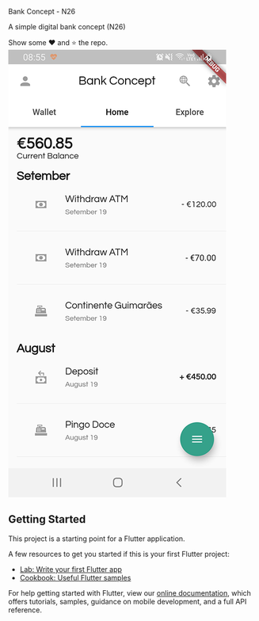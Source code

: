 Bank Concept - N26

A simple digital bank concept (N26)

Show some ❤️ and ⭐️ the repo.
![Alt text](https://github.com/rafaelbanhos/bank-concept/blob/master/assets/images/print2.png)

## Getting Started

This project is a starting point for a Flutter application.

A few resources to get you started if this is your first Flutter project:

- [Lab: Write your first Flutter app](https://flutter.dev/docs/get-started/codelab)
- [Cookbook: Useful Flutter samples](https://flutter.dev/docs/cookbook)

For help getting started with Flutter, view our
[online documentation](https://flutter.dev/docs), which offers tutorials,
samples, guidance on mobile development, and a full API reference.
